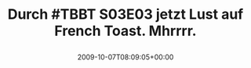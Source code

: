 ---
retweeted: false
source: <a href="http://twitter.com" rel="nofollow">Twitter Web Client</a>
entities:
  hashtags:
  - text: TBBT
    indices:
    - '6'
    - '11'
  symbols: []
  user_mentions: []
  urls: []
display_text_range:
- '0'
- '55'
favorite_count: '0'
id_str: '4677673584'
truncated: false
retweet_count: '0'
id: '4677673584'
created_at: Wed Oct 07 08:09:05 +0000 2009
favorited: false
full_text: 'Durch #TBBT S03E03 jetzt Lust auf French Toast. Mhrrrr.'
lang: de
tags:
- TBBT
- pesos/twitter
date: '2009-10-07T08:09:05+00:00'
src: https://twitter.com/bascht/status/4677673584
original_url: https://twitter.com/bascht/status/4677673584
type: twitter_tweet
text: 'Durch #TBBT S03E03 jetzt Lust auf French Toast. Mhrrrr.'
title: 'Durch #TBBT S03E03 jetzt Lust auf French Toast. Mhrrrr.

  '

---